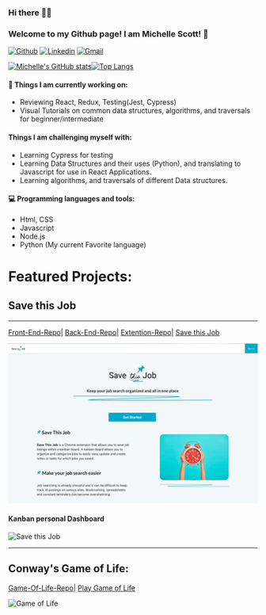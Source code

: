 
### Hi there :raising_hand_woman: 
### Welcome to my Github page! I am Michelle Scott! :cherry_blossom:

[![Github](https://img.shields.io/badge/-Github-000?style=flat&logo=Github&logoColor=white)](https://github.com/scottmm374)
[![Linkedin](https://img.shields.io/badge/-LinkedIn-blue?style=flat&logo=Linkedin&logoColor=white)](https://www.linkedin.com/in/scottmm374/)
[![Gmail](https://img.shields.io/badge/-Gmail-c14438?style=flat&logo=Gmail&logoColor=white)](mailto:scottmm374@gmail.com)

 



[![Michelle's GitHub stats](https://github-readme-stats.vercel.app/api?username=scottmm374&theme=onedark&show_icons=true&include_all_commits=true&count_private=true&hide=stars)](https://github.com/scottmm374/github-readme-stats)[![Top Langs](https://github-readme-stats.vercel.app/api/top-langs/?username=scottmm374&layout=compact&theme=onedark&hide=go&exclude_repo=github-readme-stats,atozexp,Mscott-lectures,Practice-refresher,web-module-project-intro-css,Sprint-Challenge--User-Interface,User-Interface,UI-III-Flexbox,made-with-flexbox,DOM-One,vscode-debug-visualizer,web-module-project-intro-css,michelle-scott-portfolio,portfolio-website,Sprint-Challenge--Advanced-CSS,scottmm374.github.io,responsive-web-design-I)](https://github.com/scottmm374/github-readme-stats)



#### 🌱 Things I am currently working on: 
- Reviewing React, Redux, Testing(Jest, Cypress)
- Visual Tutorials on common data structures, algorithms, and traversals for beginner/intermediate


#### Things I am challenging myself with:
- Learning Cypress for testing
- Learning Data Structures and their uses (Python), and translating to Javascript for use in React Applications.
- Learning algorithms, and traversals of different Data structures. 



#### :computer: Programming languages and tools: 
- Html, CSS
- Javascript
- Node.js
- Python (My current Favorite language)




# Featured Projects:

## Save this Job  

----------
  [Front-End-Repo](https://github.com/scottmm374/job-book-fe)|
  [Back-End-Repo](https://github.com/scottmm374/job-book-be)| 
  [Extention-Repo](https://github.com/scottmm374/job-book-chrome-ext)|
  [Save this Job](https://savethisjob.com)  


![Save this Job](/images/save_this_job.png)

#### Kanban personal Dashboard
![Save this Job](/images/kaban.gif)



---------------

## Conway's Game of Life:

[Game-Of-Life-Repo](https://github.com/scottmm374/game-of-life)|
[Play Game of Life](https://game-of-life.scottmm374.vercel.app)

![Game of Life](images/demo.gif)






